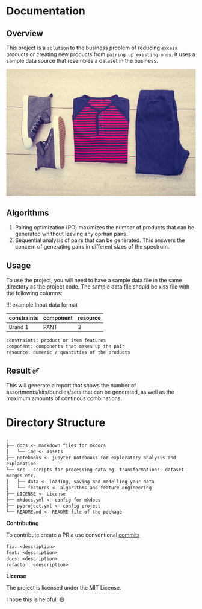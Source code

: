 Documentation
==============

## Overview

This project is a `solution` to the business problem of reducing `excess` products or creating new products from `pairing up existing ones`. It uses a sample data source that resembles a dataset in the business. 

![Pairs](img/suggestion.jpg)


## Algorithms

1.  Pairing optimization (PO) maximizes the number of products that can be generated whithout leaving any oprhan pairs.
2.  Sequential analysis of pairs that can be generated. This answers the concern of generating pairs in different sizes of the spectrum.

## Usage

To use the project, you will need to have a sample data file in the same directory as the project code. The sample data file should be xlsx file with the following columns:

!!! example
    Input data format

| constraints | component | resource |
|-------------|-----------|----------|
| Brand 1     | PANT      | 3        |

    constraints: product or item features
    component: components that makes up the pair
    resource: numeric / quantities of the products


## Result ✅
This will generate a report that shows the number of assortments/kits/bundles/sets that can be generated, as well as the maximum amounts of continous combinations.

Directory Structure
==============

    .
    ├── docs <- markdown files for mkdocs
    │   └── img <- assets
    ├── notebooks <- jupyter notebooks for exploratory analysis and explanation
    └── src - scripts for processing data eg. transformations, dataset merges etc.
    │   ├── data <- loading, saving and modelling your data
    │   └── features <- algorithms and feature engineering
    ├── LICENSE <- License
    ├── mkdocs.yml <- config for mkdocs
    ├── pyproject.yml <- config project
    └── README.md <- README file of the package

**Contributing**

To contribute create a PR a use conventional [commits](https://www.conventionalcommits.org/en/v1.0.0/#summary)

```
fix: <description>
feat: <description>
docs: <description>
refactor: <description>
```

**License**

The project is licensed under the MIT License.

I hope this is helpful! 😄